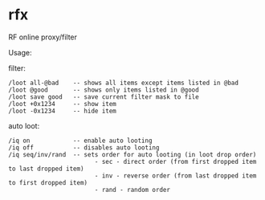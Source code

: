 rfx
===

RF online proxy/filter

Usage:

filter:

    /loot all-@bad    -- shows all items except items listed in @bad
    /loot @good       -- shows only items listed in @good
    /loot save good   -- save current filter mask to file
    /loot +0x1234     -- show item
    /loot -0x1234     -- hide item
    
auto loot:

    /iq on            -- enable auto looting
    /iq off           -- disables auto looting
    /iq seq/inv/rand  -- sets order for auto looting (in loot drop order)
                            - sec - direct order (from first dropped item to last dropped item)
                            - inv - reverse order (from last dropped item to first dropped item)
                            - rand - random order
